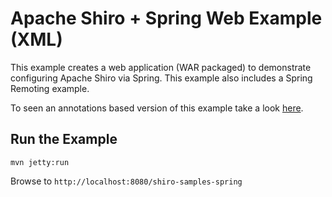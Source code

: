 Apache Shiro + Spring Web Example (XML)
=======================================

This example creates a web application (WAR packaged) to demonstrate configuring Apache Shiro via Spring.  This example also includes a Spring Remoting example.

To seen an annotations based version of this example take a look [here](../spring/README.md).

Run the Example
---------------

```
mvn jetty:run
```

Browse to `http://localhost:8080/shiro-samples-spring`
